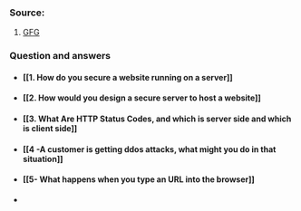 ### Source:
1. [GFG](https://www.geeksforgeeks.org/networking-interview-questions/)

### Question and answers

* #### [[1. How do you secure a website running on a server]]
* #### [[2. How would you design a secure server to host a website]]
* #### [[3. What Are HTTP Status Codes, and which is server side and which is client side]]
* #### [[4 -A customer is getting ddos attacks, what might you do in that situation]]
* #### [[5- What happens when you type an URL into the browser]]
* 